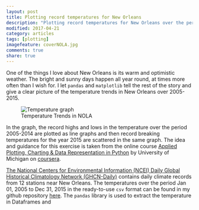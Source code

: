```yaml
---
layout: post
title: Plotting record temperatures for New Orleans 
description: "Plotting record temperatures for New Orleans over the period 2005-2015 using pandas and matplotlib."
modified: 2017-04-21
category: articles
tags: [plotting]
imagefeature: coverNOLA.jpg
comments: true
share: true
---
```


One of the things I love about New Orleans is its warm and optimistic weather. The bright and sunny days happen all year round, at times more often than I wish for. I let ```pandas``` and `matplotlib` tell the rest of the story and give a clear picture of the temperature trends in New Orleans over 2005-2015.

<figure>
  <img src = "{{ site.url }}/images/NOLATemp.png" alt = "Temperature graph">
  <figcaption>Temperature Trends in NOLA </figcaption>
</figure>

In the graph, the record highs and lows in the temperature over the period 2005-2014 are plotted as line graphs and then record breaking temperatures for the year 2015 are scattered in the same graph. 
The idea and guidance for this exercise is taken from the online course [Applied Plotting, Charting & Data Representation in Python](https://www.coursera.org/learn/python-plotting) by University of Michigan on [coursera](https://www.coursera.org/). 

[The National Centers for Environmental Information (NCEI) Daily Global Historical Climatology Network (GHCN-Daily)](https://www1.ncdc.noaa.gov/pub/data/ghcn/daily/readme.txt) contains daily climate records from 12 stations near New Orleans. 
The temperatures over the period Jan 01, 2005 to Dec 31, 2015 in the ready-to-use `csv` format can be found in my github repository [here](https://github.com/AashitaK/Plotting-Record-Temperatures). The `pandas` library is used to extract the temperature in Dataframes and


